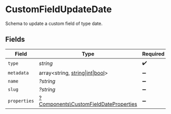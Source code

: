# CustomFieldUpdateDate

Schema to update a custom field of type date.


## Fields

| Field                                                                                         | Type                                                                                          | Required                                                                                      | Description                                                                                   |
| --------------------------------------------------------------------------------------------- | --------------------------------------------------------------------------------------------- | --------------------------------------------------------------------------------------------- | --------------------------------------------------------------------------------------------- |
| `type`                                                                                        | *string*                                                                                      | :heavy_check_mark:                                                                            | N/A                                                                                           |
| `metadata`                                                                                    | array<string, [string\|int\|bool](../../Models/Components/CustomFieldUpdateDateMetadata.md)>  | :heavy_minus_sign:                                                                            | N/A                                                                                           |
| `name`                                                                                        | *?string*                                                                                     | :heavy_minus_sign:                                                                            | N/A                                                                                           |
| `slug`                                                                                        | *?string*                                                                                     | :heavy_minus_sign:                                                                            | N/A                                                                                           |
| `properties`                                                                                  | [?Components\CustomFieldDateProperties](../../Models/Components/CustomFieldDateProperties.md) | :heavy_minus_sign:                                                                            | N/A                                                                                           |